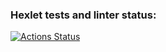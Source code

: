 ### Hexlet tests and linter status:
[![Actions Status](https://github.com/medyak/frontend-project-44/workflows/hexlet-check/badge.svg)](https://github.com/medyak/frontend-project-44/actions)
